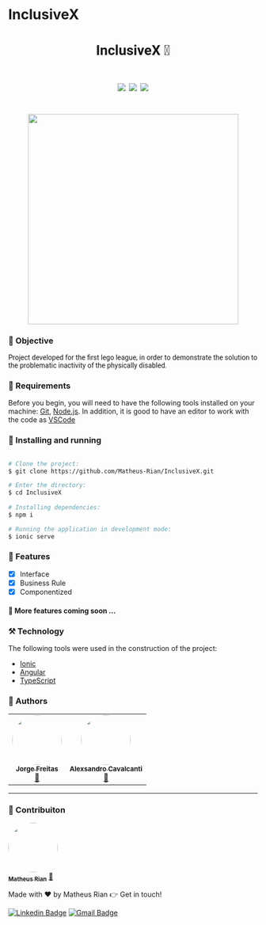 # InclusiveX

<h1 style="font-family: roboto;" align='center'>InclusiveX 🎉</h1>

<h1 style="font-family: roboto;" align='center'>
  <img src='https://img.shields.io/static/v1?label=status&message=Development&color=ffd700&style=for-the-badge&logo=ionic'></img>
  <img src='https://img.shields.io/static/v1?label=InclusiveX&message=1.0v&color=4169E1&style=for-the-badge&logo=Osano'></img>
  <img src='https://img.shields.io/static/v1?label=Prox&message=1.1v&color=2E8B57&style=for-the-badge&logo=Osano'></img>
</h1>

<h1 style="font-family: roboto;" align='center'>
  <img src='./src/assets/gifInclusiveX.gif' height=425></img>
</h1>


### :pushpin: Objective

<p style="font-family: roboto;">Project developed for the first lego league, in order to demonstrate the solution to the problematic inactivity of the physically disabled.</p>

### :hammer: Requirements

Before you begin, you will need to have the following tools installed on your machine:
[Git](https://git-scm.com), [Node.js](https://nodejs.org/en/). 
In addition, it is good to have an editor to work with the code as [VSCode](https://code.visualstudio.com/)

### :rocket: Installing and running

```bash

# Clone the project:
$ git clone https://github.com/Matheus-Rian/InclusiveX.git

# Enter the directory:
$ cd InclusiveX
  
# Installing dependencies:
$ npm i

# Running the application in development mode:
$ ionic serve
``` 

### 🏁 Features 

- [X] Interface
- [X] Business Rule
- [X] Componentized

#### :construction: More features coming soon ...

### ⚒️ Technology

The following tools were used in the construction of the project:

- [Ionic](https://ionicframework.com/)
- [Angular](https://angular.io/)
- [TypeScript](https://www.typescriptlang.org/)

### :muscle: Authors
<table>
  <tr>
    <td align="center"><a href="https://github.com/jorgelcff"><img style="border-radius: 50%;" src="https://avatars.githubusercontent.com/u/80436467?v=4" width="100px;" alt=""/><br /><sub><b>Jorge Freitas</b></sub></a><br /><a href="https://github.com/jorgelcff" title="JorgeFreitas">🚀</a></td>
    <td align="center"><a href="https://github.com/oAlexChaves"><img style="border-radius: 50%;" src="https://avatars.githubusercontent.com/u/68710954?v=4" width="100px;" alt=""/><br /><sub><b>Alexsandro Cavalcanti</b></sub></a><br /><a href="https://github.com/oAlexChaves" title="Alexsandro">🚀</a></td>
  </tr>
</table>

---
### :trident: Contribuiton 

<a href="https://www.linkedin.com/in/matheus-rian-19b81a183/">
 <img style="border-radius: 50%;" src="https://avatars0.githubusercontent.com/u/53922139?s=460&u=78916fa8ef722becba440780b3f5756e66507bb7&v=4" width="100px;" alt=""/>
 <br />
 <sub><b>Matheus Rian</b></sub></a> <a href="https://www.linkedin.com/in/matheus-rian-19b81a183/" title="MatheusRian">🚀</a>


Made with ❤️ by Matheus Rian :point_right: Get in touch!

[![Linkedin Badge](https://img.shields.io/badge/-Matheus-blue?style=flat-square&logo=Linkedin&logoColor=white&link=https://www.linkedin.com/in/tgmarinho/)](https://www.linkedin.com/in/matheus-rian-19b81a183/) [![Gmail Badge](https://img.shields.io/badge/-souzamatheusrian@gmail.com-c14438?style=flat-square&logo=Gmail&logoColor=white&link=mailto:souzamatheusrian@gmail.com)](souzamatheusrian@gmail.com)

